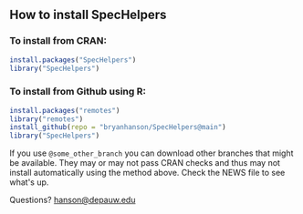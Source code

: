 
## How to install SpecHelpers

### To install from CRAN:

````r
install.packages("SpecHelpers")
library("SpecHelpers")
````

### To install from Github using R:

````r
install.packages("remotes")
library("remotes")
install_github(repo = "bryanhanson/SpecHelpers@main")
library("SpecHelpers")
````

If you use `@some_other_branch` you can download other branches that might be available.  They may or may not pass CRAN checks and thus may not install automatically using the method above.  Check the NEWS file to see what's up.

Questions?  hanson@depauw.edu
